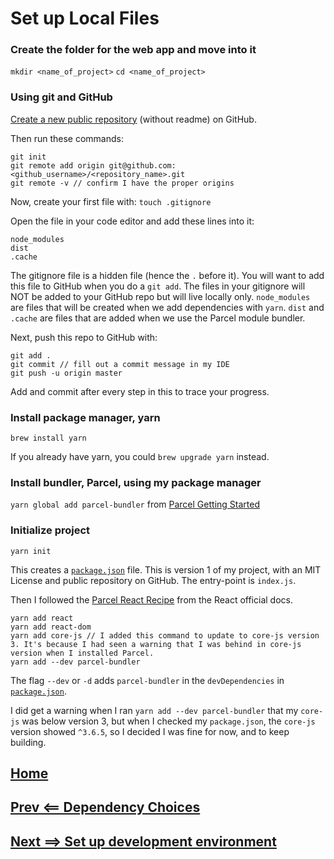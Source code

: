 # Set up Local Files

### Create the folder for the web app and move into it

`mkdir <name_of_project>`
`cd <name_of_project>`

### Using git and GitHub

[Create a new public repository](https://help.github.com/en/github/creating-cloning-and-archiving-repositories/creating-a-new-repository) (without readme) on GitHub. 

Then run these commands:

```
git init
git remote add origin git@github.com:<github_username>/<repository_name>.git
git remote -v // confirm I have the proper origins
```

Now, create your first file with: `touch .gitignore`

Open the file in your code editor and add these lines into it:
```
node_modules
dist
.cache
```
The gitignore file is a hidden file (hence the `.` before it). You will want to add this file to GitHub when you do a `git add`. The files in your gitignore will NOT be added to your GitHub repo but will live locally only. `node_modules` are files that will be created when we add dependencies with `yarn`. `dist` and `.cache` are files that are added when we use the Parcel module bundler.

Next, push this repo to GitHub with:
```
git add .
git commit // fill out a commit message in my IDE
git push -u origin master
```

Add and commit after every step in this to trace your progress.

### Install package manager, yarn

`brew install yarn`

If you already have yarn, you could `brew upgrade yarn` instead.

### Install bundler, Parcel, using my package manager

`yarn global add parcel-bundler` from [Parcel Getting Started](https://parceljs.org/getting_started.html)

### Initialize project

`yarn init`

This creates a [`package.json`](./package.json) file. This is version 1 of my project, with an MIT License and public repository on GitHub. The entry-point is `index.js`.

Then I followed the [Parcel React Recipe](https://parceljs.org/recipes.html#react) from the React official docs.
```
yarn add react
yarn add react-dom
yarn add core-js // I added this command to update to core-js version 3. It's because I had seen a warning that I was behind in core-js version when I installed Parcel.
yarn add --dev parcel-bundler
```

The flag `--dev` or `-d` adds `parcel-bundler` in the `devDependencies` in [`package.json`](./package.json).

I did get a warning when I ran `yarn add --dev parcel-bundler` that my `core-js` was below version 3, but when I checked my `package.json`, the `core-js` version showed `^3.6.5`, so I decided I was fine for now, and to keep building.


## [Home](./../README.md)
## [Prev <== Dependency Choices](./dependencies.md)
## [Next ==> Set up development environment](./dev.md)
